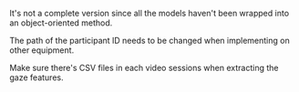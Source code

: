 It's not a complete version since all the models haven't been wrapped into an object-oriented method.

The path of the participant ID needs to be changed when implementing on other equipment.

Make sure there's CSV files in each video sessions when extracting the gaze features.
